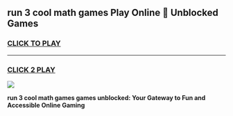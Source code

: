 
## run 3 cool math games Play Online 👋 Unblocked Games
<h3>
<a href="https://news.freeplayer.one?title=run_3_cool_math_games&ref=17CMG">CLICK TO PLAY</a></h3>
<hr>

<h3>
<a href="https://news.freeplayer.one?title=run_3_cool_math_games&ref=17CMG">CLICK 2 PLAY</a>
  
</h3>

<a href="https://news.freeplayer.one?title=run_3_cool_math_games&ref=17CMG/"><img src="https://clearcache.store/games.png"></a>


**run 3 cool math games games unblocked: Your Gateway to Fun and Accessible Online Gaming**
